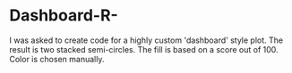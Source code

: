 # Dashboard-R-
I was asked to create code for a highly custom 'dashboard' style plot. The result is two stacked semi-circles. The fill is based on a score out of 100. Color is chosen manually. 
